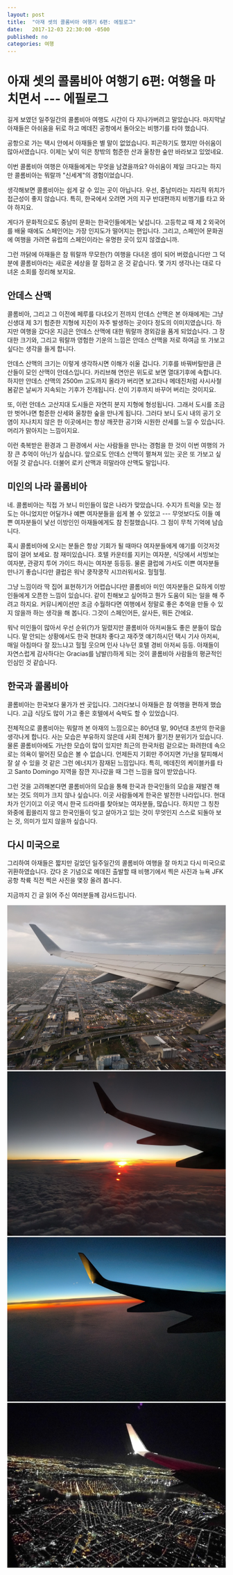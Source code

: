 ```yaml
---
layout: post
title:  "아재 셋의 콜롬비아 여행기 6편: 에필로그"
date:   2017-12-03 22:30:00 -0500
published: no
categories: 여행
---
```


# 아재 셋의 콜롬비아 여행기 6편: 여행을 마치면서 --- 에필로그

길게 보였던 일주일간의 콜롬비아 여행도 시간이 다 지나가버려고 말았습니다.
마지막날 아재들은 아쉬움을 뒤로 하고 메데진 공항에서 돌아오는 비행기를 타야
했습니다.

공항으로 가는 택시 안에서 아재들은 별 말이 없었습니다. 피곤하기도 했지만
아쉬움이 많아서였습니다. 이제는 낯이 익은 창밖의 험준한 산과 울창한 숲만 
바라보고 있었네요.

이번 콜롬비아 여행은 아재들에게는 무엇을 남겼을까요? 아쉬움이 제일 크다고는
하지만 콜롬비아는 뭐랄까 "신세계"의 경험이었습니다. 

생각해보면 콜롬비아는 쉽게 갈 수 있는 곳이 아닙니다. 우선, 중남미라는 지리적
위치가 접근성이 좋지 않습니다. 특히, 한국에서 오려면 거의 지구 반대편까지
비행기를 타고 와야 하지요. 

게다가 문화적으로도 중남미 문화는 한국인들에게는 낯섭니다. 고등학교 때 제 2
외국어를 배울 때에도 스페인어는 가장 인지도가 떨어지는 편입니다. 그리고,
스페인어 문화권에 여행을 가려면 유럽의 스페인이라는 유명한 곳이 있지
않겠습니까. 

그런 까닭에 아재들은 참 뭐랄까 무모한(?) 여행을 다녀온 셈이 되어 버렸습니다만
그 덕분에 콜롬비아라는 새로운 세상을 잘 접하고 온 것 같습니다. 몇 가지
생각나는 대로 다녀온 소회를 정리해 보지요.

## 안데스 산맥

콜롬비아, 그리고 그 이전에 페루를 다녀오기 전까지 안데스 산맥은 본 아재에게는
그냥 신생대 제 3기 험준한 지형에 지진이 자주 발생하는 곳이다 정도의
이미지였습니다. 하지만 여행을 갔다온 지금은 안데스 산맥에 대한 뭐랄까 경외감을
품게 되었습니다. 그 장대한 크기와, 그리고 뭐랄까 영험한 기운의 느낌은 안데스
산맥을 저로 하여금 또 가보고 싶다는 생각을 들게 합니다.

안데스 산맥의 크기는 이렇게 생각하시면 이해가 쉬울 겁니다. 기후를 바꿔버릴만큼
큰 산들이 모인 산맥이 안데스입니다. 카리브해 연안은 위도로 보면 열대기후에
속합니다. 하지만 안데스 산맥의 2500m 고도까지 올라가 버리면 보고타나
메데진처럼 사시사철 봄같은 날씨가 지속되는 기후가 전개됩니다. 산이 기후까지
바꾸어 버리는 것이지요.

또, 이런 안데스 고산지대 도시들은 자연히 분지 지형에 형성됩니다.  그래서
도시를 조금만 벗어나면 험준한 산세와 울창한 숲을 만나게 됩니다. 그러다 보니
도시 내의 공기 오염이 지나치지 않은 한 이곳에서는 항상 깨끗한 공기와 시원한
산세를 느낄 수 있습니다. 머리가 맑아지는 느낌이지요. 

이런 축복받은 환경과 그 환경에서 사는 사람들을 만나는 경험을 한 것이 이번
여행의 가장 큰 추억이 아닌가 싶습니다. 앞으로도 안데스 산맥이 펼쳐져 있는 곳은
또 가보고 싶어질 것 같습니다. 더불어 로키 산맥과 히말라야 산맥도 말입니다.

## 미인의 나라 콜롬비아

네. 콜롬비아는 직접 가 보니 미인들이 많은 나라가 맞았습니다. 수지가 트럭을
모는 정도는 아니었지만 어딜가나 예쁜 여자분들을 쉽게 볼 수 있었고 ---
무엇보다도 이들 예쁜 여자분들이 낯선 이방인인 아재들에게도 참 친절했습니다. 
그 점이 무척 기억에 남습니다.

혹시 콜롬비아에 오시는 분들은 항상 기회가 될 때마다 여자분들에게 얘기를
이것저것 많이 걸어 보세요. 참 재미있습니다. 호텔 카운터를 지키는 여자분,
식당에서 서빙보는 여자분, 관광지 투어 가이드 하시는 여자분 등등등. 물론 클럽에
가서도 이쁜 여자분들 만나기 좋습니다만 클럽은 워낙 쿵작쿵작 시끄러워서요. 헐헐헐.

그냥 느낌이라 딱 집어 표현하기가 어렵습니다만 콜롬비아 미인 여자분들은 묘하게
이방인들에게 오픈한 느낌이 있습니다. 같이 친해보고 싶어하고 뭔가 도움이 되는
일을 해 주려고 하지요. 커뮤니케이션만 조금 수월하다면 여행에서 정말로 좋은
추억을 만들 수 있지 않을까 하는 생각을 해 봅니다. 그것이 스페인어든, 살사든,
뭐든 간에요.

워낙 미인들이 많아서 우선 순위(?)가 밀렸지만 콜롬비아 아저씨들도 좋은 분들이
많습니다. 말 안되는 상황에서도 한국 현대차 좋다고 재주껏 얘기하시던 택시 기사
아저씨, 매일 아침마다 잘 잤느냐고 헐헐 웃으며 인사 나누던 호텔 경비 아저씨
등등. 아재들이 자연스럽게 감사하다는 Gracias를 남발(!)하게 되는 것이 콜롬비아
사람들의 평균적인 인심인 것 같습니다. 

## 한국과 콜롬비아 

콜롬비아는 한국보다 물가가 싼 곳입니다. 그러다보니 아재들은 참 여행을 편하게
했습니다. 고급 식당도 많이 가고 좋은 호텔에서 숙박도 할 수 있었습니다.

전체적으로 콜롬비아는 뭐랄까 본 아재의 느낌으로는 80년대 말, 90년대 초반의
한국을 생각나게 합니다. 사는 모습은 부유하지 않은데 사회 전체가 활기찬
분위기가 있습니다. 물론 콜롬비아에도 가난한 모습이 많이 있지만 최근의 한국처럼
겉으로는 화려한데 속으로는 의욕이 떨어진 모습은 볼 수 없습니다. 언제든지
기회만 주어지면 가난을 탈피해서 잘 살 수 있을 것 같은 그런 에너지가 잠재된
느낌입니다. 특히, 메데진의 케이블카를 타고 Santo Domingo 지역을 잠깐 지나갔을
때 그런 느낌을 많이 받았습니다. 

그런 것을 고려해본다면 콜롬비아의 모습을 통해 한국과 한국인들의 모습을 재발견
해 보는 것도 의미가 크지 않나 싶습니다. 이곳 사람들에게 한국은 발전한
나라입니다. 현대차가 인기이고 이곳 역시 한국 드라마를 찾아보는 여자분들,
많습니다. 하지만 그 칭찬 와중에 휩쓸리지 않고 한국인들이 잊고 살아가고 있는
것이 무엇인지 스스로 되돌아 보는 것, 의미가 있지 않을까 싶습니다.

## 다시 미국으로 

그리하여 아재들은 짧지만 길었던 일주일간의 콜롬비아 여행을 잘 마치고 다시
미국으로 귀환하였습니다. 갔다 온 기념으로 메데진 출발할 때 비행기에서 찍은
사진과 뉴욕 JFK 공항 착륙 직전 찍은 사진을 몇장 올려 봅니다.

지금까지 긴 글 읽어 주신 여러분들께 감사드립니다.

![Medellin flightview](/assets/2017-12-03-colombia-trip-07-epilogue/medellin-flightview.jpg)
![Sunset flightview](/assets/2017-12-03-colombia-trip-07-epilogue/sunset-flightview.jpg)
![Sunset flightview](/assets/2017-12-03-colombia-trip-07-epilogue/sunset-flightview-2.jpg)
![New York City flightview](/assets/2017-12-03-colombia-trip-07-epilogue/nyc-flightview.jpg)


